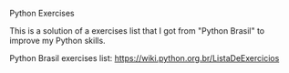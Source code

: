 Python Exercises

This is a solution of a exercises list that I got from "Python Brasil" to improve my Python skills.

Python Brasil exercises list:
https://wiki.python.org.br/ListaDeExercicios